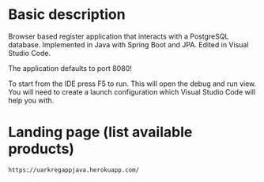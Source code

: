  # Basic description
Browser based register application that interacts with a PostgreSQL database. Implemented in Java with Spring Boot and JPA. Edited in Visual Studio Code.  
  
The application defaults to port 8080!

To start from the IDE press F5 to run. This will open the debug and run view. You will need to create a launch configuration which Visual Studio Code will help you with.  

 # Landing page (list available products)
`https://uarkregappjava.herokuapp.com/`
